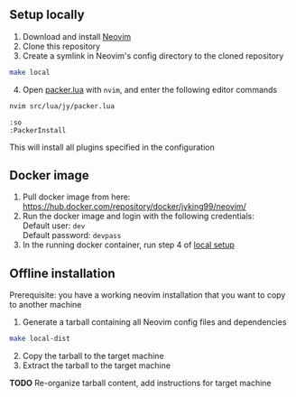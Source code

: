 ## Setup locally
1. Download and install [Neovim](https://github.com/neovim/neovim/blob/master/INSTALL.md)
2. Clone this repository
3. Create a symlink in Neovim's config directory to the cloned repository
```bash
make local
```
4. Open [packer.lua](src/lua/jy/packer.lua) with `nvim`, and enter the following editor commands
```bash
nvim src/lua/jy/packer.lua
```
```vim
:so
:PackerInstall
```
This will install all plugins specified in the configuration

## Docker image
1. Pull docker image from here: https://hub.docker.com/repository/docker/jyking99/neovim/
2. Run the docker image and login with the following credentials:\
Default user: `dev` \
Default password: `devpass`
3. In the running docker container, run step 4 of [local setup](#setup)

## Offline installation
Prerequisite: you have a working neovim installation that you want to copy to another machine
1. Generate a tarball containing all Neovim config files and dependencies
```bash
make local-dist
```
2. Copy the tarball to the target machine
3. Extract the tarball to the target machine

**TODO** Re-organize tarball content, add instructions for target machine

